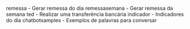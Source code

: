 remessa - Gerar remessa do dia
remessasemana - Gerar remessa da semana
ted - Realizar uma transferência bancária
indicador - Indicadores do dia
chatbotsamples - Exemplos de palavras para conversar